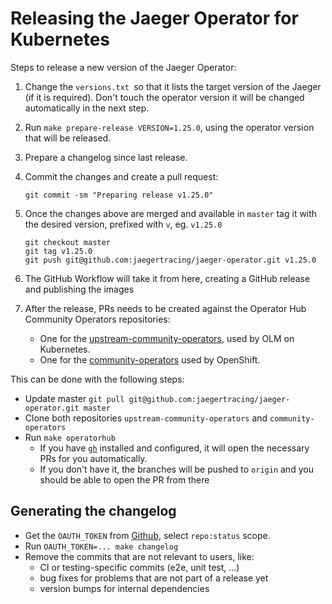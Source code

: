 # Releasing the Jaeger Operator for Kubernetes

Steps to release a new version of the Jaeger Operator:


1. Change the `versions.txt `so that it lists the target version of the Jaeger (if it is required). Don't touch the operator version it will be changed automatically in the next step.

1. Run `make prepare-release VERSION=1.25.0`, using the operator version that will be released.

1. Prepare a changelog since last release. 

1. Commit the changes and create a pull request:

   ```
   git commit -sm "Preparing release v1.25.0"
   ```

1. Once the changes above are merged and available in `master` tag it with the desired version, prefixed with `v`, eg. `v1.25.0`

    ```
    git checkout master
    git tag v1.25.0
    git push git@github.com:jaegertracing/jaeger-operator.git v1.25.0
    ```

1. The GitHub Workflow will take it from here, creating a GitHub release and publishing the images

1. After the release, PRs needs to be created against the Operator Hub Community Operators repositories:

    * One for the [upstream-community-operators](https://github.com/k8s-operatorhub/community-operators), used by OLM on Kubernetes.
    * One for the [community-operators](https://github.com/redhat-openshift-ecosystem/community-operators-prod) used by OpenShift.

This can be done with the following steps:
- Update master `git pull git@github.com:jaegertracing/jaeger-operator.git master`
- Clone both repositories `upstream-community-operators` and `community-operators` 
- Run `make operatorhub`
  * If you have [`gh`](https://cli.github.com/) installed and configured, it will open the necessary PRs for you automatically.
  * If you don't have it, the branches will be pushed to `origin` and you should be able to open the PR from there

## Generating the changelog

- Get the `OAUTH_TOKEN` from [Github](https://github.com/settings/tokens/new?description=GitHub%20Changelog%20Generator%20token), select `repo:status` scope.
- Run  `OAUTH_TOKEN=... make changelog`
- Remove the commits that are not relevant to users, like:
  * CI or testing-specific commits (e2e, unit test, ...)
  * bug fixes for problems that are not part of a release yet
  * version bumps for internal dependencies